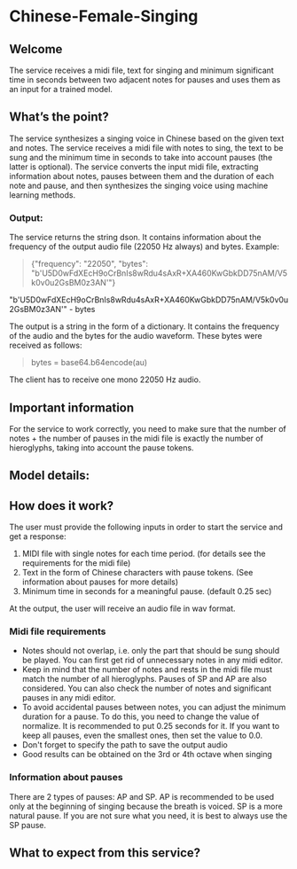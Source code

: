 # Chinese-Female-Singing

## Welcome
The service receives a midi file, text for singing and minimum significant time in seconds between two adjacent notes for pauses and uses them as an input for a trained model.

## What’s the point?
The service synthesizes a singing voice in Chinese based on the given text and notes. The service receives a midi file with notes to sing, the text to be sung and the minimum time in seconds to take into account pauses (the latter is optional). The service converts the input midi file, extracting information about notes, pauses between them and the duration of each note and pause, and then synthesizes the singing voice using machine learning methods.

### Output:

The service returns the string dson. It contains information about the frequency of the output audio file (22050 Hz always) and bytes.
Example: 

> {"frequency": "22050", "bytes": "b'U5D0wFdXEcH9oCrBnIs8wRdu4sAxR+XA460KwGbkDD75nAM/V5k0v0u2GsBM0z3AN'"}

"b'U5D0wFdXEcH9oCrBnIs8wRdu4sAxR+XA460KwGbkDD75nAM/V5k0v0u2GsBM0z3AN'" - bytes
 
The output is a string in the form of a dictionary. It contains the frequency of the audio and the bytes for the audio waveform.
These bytes were received as follows:

> bytes = base64.b64encode(au)

The client has to receive one mono 22050 Hz audio.

## Important information

For the service to work correctly, you need to make sure that the number of notes + the number of pauses in the midi file is exactly the number of hieroglyphs, taking into account the pause tokens.

## Model details:

## How does it work?
The user must provide the following inputs in order to start the service and get a response:

1. MIDI file with single notes for each time period. (for details see the requirements for the midi file)
2. Text in the form of Chinese characters with pause tokens. (See information about pauses for more details)
3. Minimum time in seconds for a meaningful pause. (default 0.25 sec)

At the output, the user will receive an audio file in wav format.
### Midi file requirements

* Notes should not overlap, i.e. only the part that should be sung should be played. You can first get rid of unnecessary notes in any midi editor.
* Keep in mind that the number of notes and rests in the midi file must match the number of all hieroglyphs. Pauses of SP and AP are also considered. You can also check the number of notes and significant pauses in any midi editor.
* To avoid accidental pauses between notes, you can adjust the minimum duration for a pause. To do this, you need to change the value of normalize. It is recommended to put 0.25 seconds for it. If you want to keep all pauses, even the smallest ones, then set the value to 0.0.
* Don't forget to specify the path to save the output audio
* Good results can be obtained on the 3rd or 4th octave when singing

### Information about pauses

There are 2 types of pauses: AP and SP. AP is recommended to be used only at the beginning of singing because the breath is voiced. SP is a more natural pause. If you are not sure what you need, it is best to always use the SP pause.

## What to expect from this service?
